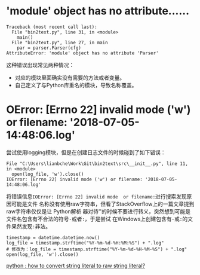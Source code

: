 
# 'module' object has no attribute......

```
Traceback (most recent call last):
  File "bin2text.py", line 31, in <module>
    main()
  File "bin2text.py", line 27, in main
    par = parser.Parser(cfg)
AttributeError: 'module' object has no attribute 'Parser'
```
这种错误出现常见两种情况：

- 对应的模块里面确实没有需要的方法或者变量。
- 自己定义了与Python库重名的模块，导致名称覆盖。


# OError: [Errno 22] invalid mode ('w') or filename: '2018-07-05-14:48:06.log'

尝试使用logging模块，但是在创建日志文件的时候碰到了如下错误：

```
File "C:\Users\lianbche\Work\Git\bin2text\src\__init__.py", line 11, in <module>
  open(log_file, 'w').close()
IOError: [Errno 22] invalid mode ('w') or filename: '2018-07-05-14:48:06.log'
```

将错误信息`IOError: [Errno 22] invalid mode  or filename:`进行搜索发现原因可能是文件
名称没有使用raw字符串，但看了StackOverflow上的一篇文章提到raw字符串仅仅是让 Python解析
器对待'\'的时候不要进行转义，突然想到可能是文件名包含有不合法的符号`-`或者`:`，于是尝试
在Windows上创建包含有`-`或`:`的文件果然发现`:`非法。

```
timestamp = datetime.datetime.now()
log_file = timestamp.strftime("%Y-%m-%d-%H:%M:%S") + ".log"
# 修改为：log_file = timestamp.strftime("%Y-%m-%d-%H-%M-%S") + ".log"
open(log_file, 'w').close()
```

[python : how to convert string literal to raw string literal?](https://stackoverflow.com/questions/7262828/python-how-to-convert-string-literal-to-raw-string-literal)
